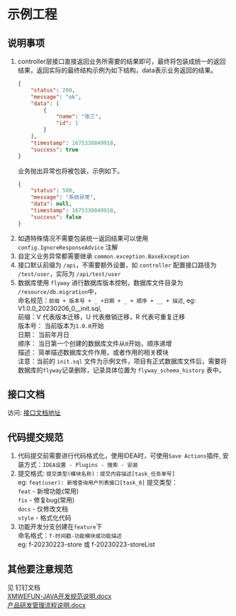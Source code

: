 # 示例工程

## 说明事项

1. controller层接口直接返回业务所需要的结果即可，最终将包装成统一的返回结果，返回实际的最终结构示例为如下结构，data表示业务返回的结果。
    ``` json
   {
        "status": 200,
        "message": "ok",
        "data": [
            {
                "name": "张三",
                "id": 1
            }
        ],
        "timestamp": 1675330849918,
        "success": true
    }
   ```
   业务抛出异常也将被包装，示例如下。
   ``` json
   {
       "status": 500,
       "message": "系统异常",
       "data": null,
       "timestamp": 1675330849918,
       "success": false
   }
   ```
2. 如遇特殊情况不需要包装统一返回结果可以使用 `config.IgnoreResponseAdvice` 注解
3. 自定义业务异常都需要继承 `common.exception.BaseException`
4. 接口默认前缀为 `/api`，不需要额外设置，如 `controller` 配置接口路径为 `/test/user`，实际为 `/api/test/user`
5. 数据库使用 `flyway` 进行数据库版本控制，数据库文件目录为 `/resource/db.migration`中，<br/>
   命名规范：`前缀 + 版本号 + _ +日期 + _ + 顺序 + __ + 描述`, eg: V1.0.0_20230206_0__init.sql,<br/>
   前缀：V 代表版本迁移，U 代表撤销迁移，R 代表可重复迁移<br/>
   版本号： 当前版本为`1.0.0`开始<br/>
   日期： 当前年月日<br/>
   顺序： 当日第一个创建的数据库文件从`0`开始，顺序递增<br/>
   描述： 简单描述数据库文件作用，或者作用的相关模块<br/>
   注意：当前的 `init.sql`
   文件为示例文件，项目有正式数据库文件后，需要将数据库的`flyway`记录删除，记录具体位置为 `flyway_schema_history` 表中。

## 接口文档

访问: [接口文档地址](http://127.0.0.1:8888/api/doc.html) <br>

## 代码提交规范

1. 代码提交前需要进行代码格式化，使用IDEA时，可使用`Save Actions`插件, 安装方式：`IDEA设置 - Plugins - 搜索 - 安装`
2. 提交格式: `提交类型(模块名称)：提交内容描述[task_任务单号]`<br/>
   eg: `feat(user): 新增查询用户列表接口[task_0]`
   提交类型：<br/>
   `feat` - 新增功能(常用)<br/>
   `fix` - 修复bug(常用)<br/>
   `docs` - 仅修改文档<br/>
   `style` - 格式化代码<br/>
3. 功能开发分支创建在`feature`下<br/>
   命名格式：`f-时间戳-功能模块或功能描述`<br/>
   eg: f-20230223-store 或 f-20230223-storeList

## 其他要注意规范

见 钉钉文档 <br/>
[XMWEFUN-JAVA开发规范说明.docx](https://alidocs.dingtalk.com/i/nodes/m0Xw6OYE4D7VLLK19b0dVRq13rbjgPM5?utm_scene=person_space) <br />
[产品研发管理流程说明.docx](https://alidocs.dingtalk.com/i/nodes/jkB7yl4ZK3vV6KrNb4mvJPMX2O6oxqw0?utm_scene=person_space)
